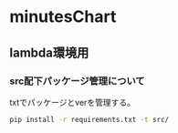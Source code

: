 # minutesChart

## lambda環境用

### src配下パッケージ管理について
txtでパッケージとverを管理する。
```bash
pip install -r requirements.txt -t src/
```

